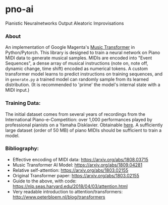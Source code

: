 # pno-ai
Pianistic Neuralnetworks Output Aleatoric Improvisations

### About
An implementation of Google Magenta's [Music Transformer](https://magenta.tensorflow.org/music-transformer) in Python/Pytorch. This library is designed to train a neural network on Piano MIDI data to generate musical samples. MIDIs are encoded into "Event Sequences", a dense array of musical instructions (note on, note off, dynamic change, time shift) encoded as numerical tokens. A custom transformer model learns to predict instructions on training sequences, and in `generate.py` a trained model can randomly sample from its learned distribution. (It is recommended to 'prime' the model's internal state with a MIDI input.)

### Training Data:
The initial dataset comes from several years of recordings from the International Piano-e-Competition: over 1,000 performances played by professional pianists on a Yamaha Disklavier. Obtainable [here](https://magenta.tensorflow.org/datasets/maestro). A sufficiently large dataset (order of 50 MB) of piano MIDIs should be sufficient to train a model. 

### Bibliography:
- Effective encoding of MIDI data: https://arxiv.org/abs/1808.03715
- Music Transformer AI Model: https://arxiv.org/abs/1809.04281
- Relative self-attention: https://arxiv.org/abs/1803.02155
- Original Transformer paper: https://arxiv.org/abs/1803.02155
- Guide to the above, with code: https://nlp.seas.harvard.edu/2018/04/03/attention.html
- Very readable introduction to attention/transformers: http://www.peterbloem.nl/blog/transformers


